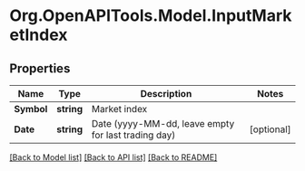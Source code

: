 
# Org.OpenAPITools.Model.InputMarketIndex

## Properties

Name | Type | Description | Notes
------------ | ------------- | ------------- | -------------
**Symbol** | **string** | Market index | 
**Date** | **string** | Date (yyyy-MM-dd, leave empty for last trading day) | [optional] 

[[Back to Model list]](../README.md#documentation-for-models)
[[Back to API list]](../README.md#documentation-for-api-endpoints)
[[Back to README]](../README.md)

